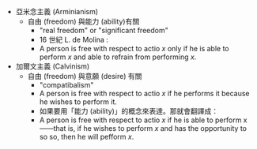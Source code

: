 

- 亞米念主義 (Arminianism)
	- 自由 (freedom) 與能力 (ability)有關
		- "real freedom" or "significant freedom"
		- 16 世紀 L. de Molina : 
		- A person is free with respect to actio *x* only if he is able to perform *x* and able to refrain from performing *x*.
- 加爾文主義 (Calvinism)
	- 自由 (freedom) 與意願 (desire) 有關
		- "compatibalism"
		- A person is free with respect to actio *x* if he performs it because he wishes to perform it.
		- 如果要用「能力 (ability)」的概念來表達。那就會翻譯成：
		- A person is free with respect to actio *x* if he is able to perform x——that is, if he wishes to perform *x* and has the opportunity to so so, then he will pefform *x*.